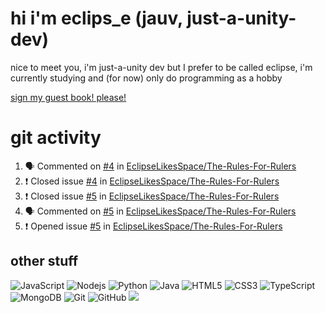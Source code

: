 # hi i'm eclips_e (jauv, just-a-unity-dev)
nice to meet you, i'm just-a-unity dev but I prefer to be called eclipse, i'm currently studying and (for now) only do programming as a hobby

[sign my guest book! please!](https://github.com/Just-a-Unity-Dev/Just-a-Unity-Dev/issues/new?&body=Sign%20my%20guest%20book%20by%20placing%20your%20name%20in%20the%20title,%20how%27d%20you%20get%20to%20this%20page%20and%20why?%20Don%27t%20forget%20you%20have%20an%20entire%20notebook%20in%20your%20hands!)


# git activity
<!--START_SECTION:activity-->
1. 🗣 Commented on [#4](https://github.com/EclipseLikesSpace/The-Rules-For-Rulers/issues/4) in [EclipseLikesSpace/The-Rules-For-Rulers](https://github.com/EclipseLikesSpace/The-Rules-For-Rulers)
2. ❗️ Closed issue [#4](https://github.com/EclipseLikesSpace/The-Rules-For-Rulers/issues/4) in [EclipseLikesSpace/The-Rules-For-Rulers](https://github.com/EclipseLikesSpace/The-Rules-For-Rulers)
3. ❗️ Closed issue [#5](https://github.com/EclipseLikesSpace/The-Rules-For-Rulers/issues/5) in [EclipseLikesSpace/The-Rules-For-Rulers](https://github.com/EclipseLikesSpace/The-Rules-For-Rulers)
4. 🗣 Commented on [#5](https://github.com/EclipseLikesSpace/The-Rules-For-Rulers/issues/5) in [EclipseLikesSpace/The-Rules-For-Rulers](https://github.com/EclipseLikesSpace/The-Rules-For-Rulers)
5. ❗️ Opened issue [#5](https://github.com/EclipseLikesSpace/The-Rules-For-Rulers/issues/5) in [EclipseLikesSpace/The-Rules-For-Rulers](https://github.com/EclipseLikesSpace/The-Rules-For-Rulers)
<!--END_SECTION:activity-->

## other stuff

![JavaScript](https://img.shields.io/badge/-JavaScript-black?style=flat-square&logo=javascript)
![Nodejs](https://img.shields.io/badge/-Nodejs-black?style=flat-square&logo=Node.js)
![Python](https://img.shields.io/badge/-Python-black?style=flat-square&logo=Python)
![Java](https://img.shields.io/badge/-java-E34A86?style=flat-square&logo=java)
![HTML5](https://img.shields.io/badge/-HTML5-E34F26?style=flat-square&logo=html5&logoColor=white)
![CSS3](https://img.shields.io/badge/-CSS3-1572B6?style=flat-square&logo=css3)
![TypeScript](https://img.shields.io/badge/-TypeScript-007ACC?style=flat-square&logo=typescript)
![MongoDB](https://img.shields.io/badge/-MongoDB-black?style=flat-square&logo=mongodb)
![Git](https://img.shields.io/badge/-Git-black?style=flat-square&logo=git)
![GitHub](https://img.shields.io/badge/-GitHub-181717?style=flat-square&logo=github)
![](https://github-profile-summary-cards.vercel.app/api/cards/profile-details?username=Just-a-Unity-Dev&theme=solarized_dark)
